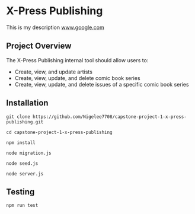 # X-Press Publishing

This is my description www.google.com

## Project Overview

The X-Press Publishing internal tool should allow users to:

- Create, view, and update artists
- Create, view, update, and delete comic book series
- Create, view, update, and delete issues of a specific comic book series

## Installation

```
git clone https://github.com/Nigelee7708/capstone-project-1-x-press-publishing.git

cd capstone-project-1-x-press-publishing

npm install

node migration.js

node seed.js

node server.js
```

## Testing

```
npm run test
```
